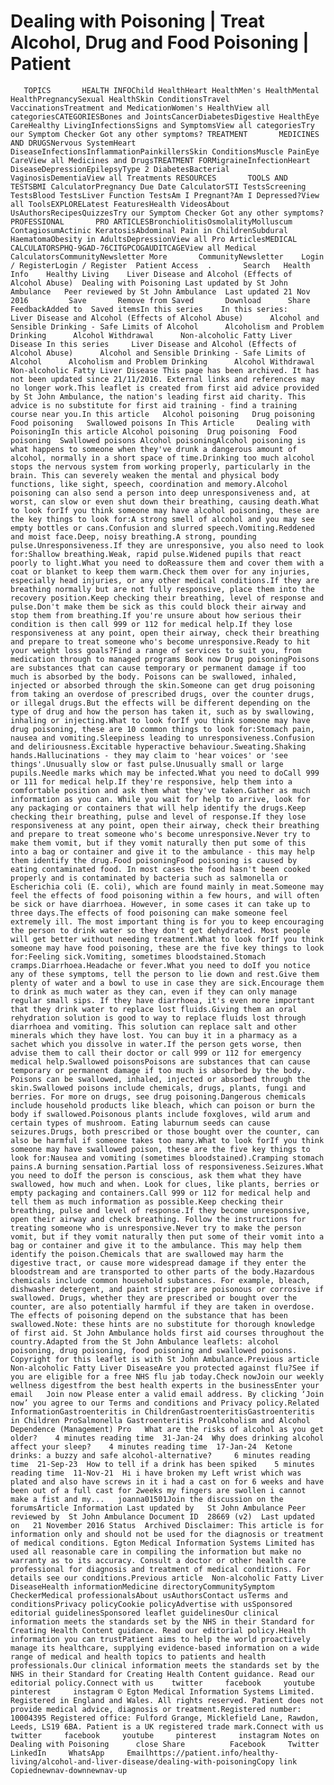 # Dealing with Poisoning | Treat Alcohol, Drug and Food Poisoning | Patient

       TOPICS       HEALTH INFOChild HealthHeart HealthMen's HealthMental HealthPregnancySexual HealthSkin ConditionsTravel VaccinationsTreatment and MedicationWomen's HealthView all categoriesCATEGORIESBones and JointsCancerDiabetesDigestive HealthEye CareHealthy LivingInfectionsSigns and SymptomsView all categoriesTry our Symptom Checker Got any other symptoms? TREATMENT       MEDICINES AND DRUGSNervous SystemHeart DiseaseInfectionsInflammationPainkillersSkin ConditionsMuscle PainEye CareView all Medicines and DrugsTREATMENT FORMigraineInfectionHeart DiseaseDepressionEpilepsyType 2 DiabetesBacterial VaginosisDementiaView all Treatments RESOURCES       TOOLS AND TESTSBMI CalculatorPregnancy Due Date CalculatorSTI TestsScreening TestsBlood TestsLiver Function TestsAm I Pregnant?Am I Depressed?View all ToolsEXPLORELatest FeaturesHealth VideosAbout UsAuthorsRecipesQuizzesTry our Symptom Checker Got any other symptoms? PROFESSIONAL       PRO ARTICLESBronchiolitisOsmolalityMolluscum ContagiosumActinic KeratosisAbdominal Pain in ChildrenSubdural HaematomaObesity in AdultsDepressionView all Pro ArticlesMEDICAL CALCULATORSPHQ-9GAD-76CITGPCOGAUDITCAGEView all Medical CalculatorsCommunityNewsletter More       CommunityNewsletter    Login / RegisterLogin / Register  Patient Access  .       Search   Health Info    Healthy Living    Liver Disease and Alcohol (Effects of Alcohol Abuse)  Dealing with Poisoning Last updated by St John Ambulance   Peer reviewed by St John Ambulance  Last updated 21 Nov 2016         Save       Remove from Saved       Download      Share      FeedbackAdded to  Saved itemsIn this series    In this series:     Liver Disease and Alcohol (Effects of Alcohol Abuse)      Alcohol and Sensible Drinking - Safe Limits of Alcohol      Alcoholism and Problem Drinking      Alcohol Withdrawal      Non-alcoholic Fatty Liver Disease In this series     Liver Disease and Alcohol (Effects of Alcohol Abuse)      Alcohol and Sensible Drinking - Safe Limits of Alcohol      Alcoholism and Problem Drinking      Alcohol Withdrawal      Non-alcoholic Fatty Liver Disease This page has been archived. It has not been updated since 21/11/2016. External links and references may no longer work.This leaflet is created from first aid advice provided by St John Ambulance, the nation's leading first aid charity. This advice is no substitute for first aid training - find a training course near you.In this article   Alcohol poisoning   Drug poisoning   Food poisoning   Swallowed poisons In This Article     Dealing with PoisoningIn this article Alcohol poisoning  Drug poisoning  Food poisoning  Swallowed poisons Alcohol poisoningAlcohol poisoning is what happens to someone when they've drunk a dangerous amount of alcohol, normally in a short space of time.Drinking too much alcohol stops the nervous system from working properly, particularly in the brain. This can severely weaken the mental and physical body functions, like sight, speech, coordination and memory.Alcohol poisoning can also send a person into deep unresponsiveness and, at worst, can slow or even shut down their breathing, causing death.What to look forIf you think someone may have alcohol poisoning, these are the key things to look for:A strong smell of alcohol and you may see empty bottles or cans.Confusion and slurred speech.Vomiting.Reddened and moist face.Deep, noisy breathing.A strong, pounding pulse.Unresponsiveness.If they are unresponsive, you also need to look for:Shallow breathing.Weak, rapid pulse.Widened pupils that react poorly to light.What you need to doReassure them and cover them with a coat or blanket to keep them warm.Check them over for any injuries, especially head injuries, or any other medical conditions.If they are breathing normally but are not fully responsive, place them into the recovery position.Keep checking their breathing, level of response and pulse.Don't make them be sick as this could block their airway and stop them from breathing.If you're unsure about how serious their condition is then call 999 or 112 for medical help.If they lose responsiveness at any point, open their airway, check their breathing and prepare to treat someone who's become unresponsive.Ready to hit your weight loss goals?Find a range of services to suit you, from medication through to managed programs Book now Drug poisoningPoisons are substances that can cause temporary or permanent damage if too much is absorbed by the body. Poisons can be swallowed, inhaled, injected or absorbed through the skin.Someone can get drug poisoning from taking an overdose of prescribed drugs, over the counter drugs, or illegal drugs.But the effects will be different depending on the type of drug and how the person has taken it, such as by swallowing, inhaling or injecting.What to look forIf you think someone may have drug poisoning, these are 10 common things to look for:Stomach pain, nausea and vomiting.Sleepiness leading to unresponsiveness.Confusion and deliriousness.Excitable hyperactive behaviour.Sweating.Shaking hands.Hallucinations - they may claim to 'hear voices' or 'see things'.Unusually slow or fast pulse.Unusually small or large pupils.Needle marks which may be infected.What you need to doCall 999 or 111 for medical help.If they're responsive, help them into a comfortable position and ask them what they've taken.Gather as much information as you can. While you wait for help to arrive, look for any packaging or containers that will help identify the drugs.Keep checking their breathing, pulse and level of response.If they lose responsiveness at any point, open their airway, check their breathing and prepare to treat someone who's become unresponsive.Never try to make them vomit, but if they vomit naturally then put some of this into a bag or container and give it to the ambulance - this may help them identify the drug.Food poisoningFood poisoning is caused by eating contaminated food. In most cases the food hasn't been cooked properly and is contaminated by bacteria such as salmonella or Escherichia coli (E. coli), which are found mainly in meat.Someone may feel the effects of food poisoning within a few hours, and will often be sick or have diarrhoea. However, in some cases it can take up to three days.The effects of food poisoning can make someone feel extremely ill. The most important thing is for you to keep encouraging the person to drink water so they don't get dehydrated. Most people will get better without needing treatment.What to look forIf you think someone may have food poisoning, these are the five key things to look for:Feeling sick.Vomiting, sometimes bloodstained.Stomach cramps.Diarrhoea.Headache or fever.What you need to doIf you notice any of these symptoms, tell the person to lie down and rest.Give them plenty of water and a bowl to use in case they are sick.Encourage them to drink as much water as they can, even if they can only manage regular small sips. If they have diarrhoea, it's even more important that they drink water to replace lost fluids.Giving them an oral rehydration solution is good to way to replace fluids lost through diarrhoea and vomiting. This solution can replace salt and other minerals which they have lost. You can buy it in a pharmacy as a sachet which you dissolve in water.If the person gets worse, then advise them to call their doctor or call 999 or 112 for emergency medical help.Swallowed poisonsPoisons are substances that can cause temporary or permanent damage if too much is absorbed by the body. Poisons can be swallowed, inhaled, injected or absorbed through the skin.Swallowed poisons include chemicals, drugs, plants, fungi and berries. For more on drugs, see drug poisoning.Dangerous chemicals include household products like bleach, which can poison or burn the body if swallowed.Poisonous plants include foxgloves, wild arum and certain types of mushroom. Eating laburnum seeds can cause seizures.Drugs, both prescribed or those bought over the counter, can also be harmful if someone takes too many.What to look forIf you think someone may have swallowed poison, these are the five key things to look for:Nausea and vomiting (sometimes bloodstained).Cramping stomach pains.A burning sensation.Partial loss of responsiveness.Seizures.What you need to doIf the person is conscious, ask them what they have swallowed, how much and when. Look for clues, like plants, berries or empty packaging and containers.Call 999 or 112 for medical help and tell them as much information as possible.Keep checking their breathing, pulse and level of response.If they become unresponsive, open their airway and check breathing. Follow the instructions for treating someone who is unresponsive.Never try to make the person vomit, but if they vomit naturally then put some of their vomit into a bag or container and give it to the ambulance. This may help them identify the poison.Chemicals that are swallowed may harm the digestive tract, or cause more widespread damage if they enter the bloodstream and are transported to other parts of the body.Hazardous chemicals include common household substances. For example, bleach, dishwasher detergent, and paint stripper are poisonous or corrosive if swallowed. Drugs, whether they are prescribed or bought over the counter, are also potentially harmful if they are taken in overdose. The effects of poisoning depend on the substance that has been swallowed.Note: these hints are no substitute for thorough knowledge of first aid. St John Ambulance holds first aid courses throughout the country.Adapted from the St John Ambulance leaflets: alcohol poisoning, drug poisoning, food poisoning and swallowed poisons. Copyright for this leaflet is with St John Ambulance.Previous article   Non-alcoholic Fatty Liver DiseaseAre you protected against flu?See if you are eligible for a free NHS flu jab today.Check nowJoin our weekly wellness digestfrom the best health experts in the businessEnter your email   Join now Please enter a valid email address. By clicking ‘Join now’ you agree to our Terms and conditions and Privacy policy.Related InformationGastroenteritis in ChildrenGastroenteritisGastroenteritis in Children ProSalmonella Gastroenteritis ProAlcoholism and Alcohol Dependence (Management) Pro   What are the risks of alcohol as you get older?    4 minutes reading time  31-Jan-24  Why does drinking alcohol affect your sleep?    4 minutes reading time  17-Jan-24  Ketone drinks: a buzzy and safe alcohol-alternative?     6 minutes reading time  21-Sep-23  How to tell if a drink has been spiked    5 minutes reading time  11-Nov-21  Hi i have broken my Left wrist which was plated and also have screws in it i had a cast on for 6 weeks and have been out of a full cast for 2weeks my fingers are swollen i cannot make a fist and my...   joanna01501Join the discussion on the forumsArticle Information Last updated by   St John Ambulance Peer reviewed by  St John Ambulance Document ID  28669 (v2)  Last updated on   21 November 2016 Status  Archived Disclaimer: This article is for information only and should not be used for the diagnosis or treatment of medical conditions. Egton Medical Information Systems Limited has used all reasonable care in compiling the information but make no warranty as to its accuracy. Consult a doctor or other health care professional for diagnosis and treatment of medical conditions. For details see our conditions.Previous article  Non-alcoholic Fatty Liver DiseaseHealth informationMedicine directoryCommunitySymptom CheckerMedical professionalsAbout usAuthorsContact usTerms and conditionsPrivacy policyCookie policyAdvertise with usSponsored editorial guidelinesSponsored leaflet guidelinesOur clinical information meets the standards set by the NHS in their Standard for Creating Health Content guidance. Read our editorial policy.Health information you can trustPatient aims to help the world proactively manage its healthcare, supplying evidence-based information on a wide range of medical and health topics to patients and health professionals.Our clinical information meets the standards set by the NHS in their Standard for Creating Health Content guidance. Read our editorial policy.Connect with us    twitter     facebook     youtube     pinterest     instagram © Egton Medical Information Systems Limited. Registered in England and Wales. All rights reserved. Patient does not provide medical advice, diagnosis or treatment.Registered number: 10004395 Registered office: Fulford Grange, Micklefield Lane, Rawdon, Leeds, LS19 6BA. Patient is a UK registered trade mark.Connect with us    twitter     facebook     youtube     pinterest     instagram Notes on Dealing with Poisoning      close Share          Facebook     Twitter     LinkedIn     WhatsApp     Emailhttps://patient.info/healthy-living/alcohol-and-liver-disease/dealing-with-poisoningCopy link Copiednewnav-downnewnav-up


